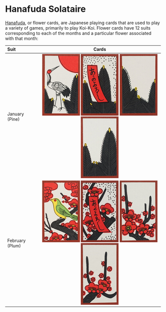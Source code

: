 # Hanafuda Solataire

[Hanafuda](#https://en.wikipedia.org/wiki/Hanafuda), or flower cards, are Japanese playing cards that are used to play a variety of games, primarily to play Koi-Koi. Flower cards have 12 suits corresponding to each of the months and a particular flower associated with that month:

| Suit | Cards |
| :------- | :----: |
| January (Pine) | ![crane](https://github.com/iandemed/hanafuda-solataire/blob/master/imgs/pine-crane.png) ![red-poem](https://github.com/iandemed/hanafuda-solataire/blob/master/imgs/pine-red-poem.png) ![plain](https://github.com/iandemed/hanafuda-solataire/blob/master/imgs/pine-plain-0.png) ![plain](https://github.com/iandemed/hanafuda-solataire/blob/master/imgs/pine-plain-1.png)|
| February (Plum) | ![nightingale](https://github.com/iandemed/hanafuda-solataire/blob/master/imgs/plum-nightingale.png) ![red-poem](https://github.com/iandemed/hanafuda-solataire/blob/master/imgs/plum-red-poem.png) ![plain](https://github.com/iandemed/hanafuda-solataire/blob/master/imgs/plum-plain-0.png) ![plain](https://github.com/iandemed/hanafuda-solataire/blob/master/imgs/plum-plain-1.png)| March (Cherry) | ![curtain](https://github.com/iandemed/hanafuda-solataire/blob/master/imgs/cherry-curtain.png) ![red-poem](https://github.com/iandemed/hanafuda-solataire/blob/master/imgs/cherry-red-poem.png) ![plain](https://github.com/iandemed/hanafuda-solataire/blob/master/imgs/cherry-plain-0.png) ![plain](https://github.com/iandemed/hanafuda-solataire/blob/master/imgs/cherry-plain-1.png)| April (Wisteria) | ![cuckoo](https://github.com/iandemed/hanafuda-solataire/blob/master/imgs/wisteria-cuckoo.png) ![red](https://github.com/iandemed/hanafuda-solataire/blob/master/imgs/wisteria-red.png) ![plain](https://github.com/iandemed/hanafuda-solataire/blob/master/imgs/wisteria-plain-0.png) ![plain](https://github.com/iandemed/hanafuda-solataire/blob/master/imgs/wisteria-plain-1.png)| May (Iris) | ![bridge](https://github.com/iandemed/hanafuda-solataire/blob/master/imgs/iris-bridge.png) ![red](https://github.com/iandemed/hanafuda-solataire/blob/master/imgs/iris-red.png) ![plain](https://github.com/iandemed/hanafuda-solataire/blob/master/imgs/iris-plain-0.png) ![plain](https://github.com/iandemed/hanafuda-solataire/blob/master/imgs/iris-plain-1.png)| June (Peony) | ![butterflies](https://github.com/iandemed/hanafuda-solataire/blob/master/imgs/peony-butterflies.png) ![blue](https://github.com/iandemed/hanafuda-solataire/blob/master/imgs/peony-blue.png) ![plain](https://github.com/iandemed/hanafuda-solataire/blob/master/imgs/peony-plain-0.png) ![plain](https://github.com/iandemed/hanafuda-solataire/blob/master/imgs/peony-plain-1.png)| July (Lespedeza) | ![boar](https://github.com/iandemed/hanafuda-solataire/blob/master/imgs/lespedeza-boar.png) ![red](https://github.com/iandemed/hanafuda-solataire/blob/master/imgs/lespedeza-blue.png) ![plain](https://github.com/iandemed/hanafuda-solataire/blob/master/imgs/lespedeza-plain-0.png) ![plain](https://github.com/iandemed/hanafuda-solataire/blob/master/imgs/lespedeza-plain-1.png)| August (Chrysantemum) | ![sake](https://github.com/iandemed/hanafuda-solataire/blob/master/imgs/chrysantemum-sake.png) ![blue](https://github.com/iandemed/hanafuda-solataire/blob/master/imgs/chrysantemum-blue.png) ![plain](https://github.com/iandemed/hanafuda-solataire/blob/master/imgs/chrysantemum-plain-0.png) ![plain](https://github.com/iandemed/hanafuda-solataire/blob/master/imgs/chrysantemum-plain-1.png)| September (Pampas) | ![moon](https://github.com/iandemed/hanafuda-solataire/blob/master/imgs/pampas-moon.png) ![geese](https://github.com/iandemed/hanafuda-solataire/blob/master/imgs/pampas-geese.png) ![plain](https://github.com/iandemed/hanafuda-solataire/blob/master/imgs/chrysantemum-pampas-0.png) ![plain](https://github.com/iandemed/hanafuda-solataire/blob/master/imgs/pampas-plain-1.png)| October (Maple) | ![deer](https://github.com/iandemed/hanafuda-solataire/blob/master/imgs/maple-deer.png) ![blue](https://github.com/iandemed/hanafuda-solataire/blob/master/imgs/maple-blue.png) ![plain](https://github.com/iandemed/hanafuda-solataire/blob/master/imgs/maple-pampas-0.png) ![plain](https://github.com/iandemed/hanafuda-solataire/blob/master/imgs/maple-plain-1.png)| November (Willow) | ![rain](https://github.com/iandemed/hanafuda-solataire/blob/master/imgs/willow-rain.png) ![swallow](https://github.com/iandemed/hanafuda-solataire/blob/master/imgs/willow-swallow.png) ![red](https://github.com/iandemed/hanafuda-solataire/blob/master/imgs/willow-red.png) ![plain](https://github.com/iandemed/hanafuda-solataire/blob/master/imgs/willow-plain-0.png)| December (Paulownia) | ![pheonix](https://github.com/iandemed/hanafuda-solataire/blob/master/imgs/pheonix-paulownia.png) ![plain](https://github.com/iandemed/hanafuda-solataire/blob/master/imgs/paulownia-plain-0.png) ![plain](https://github.com/iandemed/hanafuda-solataire/blob/master/imgs/paulownia-1.png) ![plain](https://github.com/iandemed/hanafuda-solataire/blob/master/imgs/paulownia-plain-1.png)|
